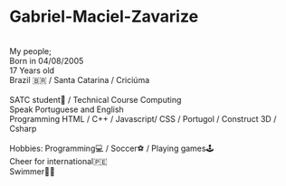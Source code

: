 # Gabriel-Maciel-Zavarize 
<br>
My people;
<br>
Born in 04/08/2005
<br>
17 Years old
<br>
Brazil 🇧🇷 / Santa Catarina / Criciúma
<br>
<br>
SATC student📗 / Technical Course Computing
<br>
Speak Portuguese and English 
<br>
Programming HTML / C++ / Javascript/ CSS / Portugol / Construct 3D / Csharp
<br>
<br>
Hobbies: Programming💻 / Soccer⚽ / Playing games🕹
<br>
Cheer for international🇵🇪
<br>
Swimmer🏊‍♂️


